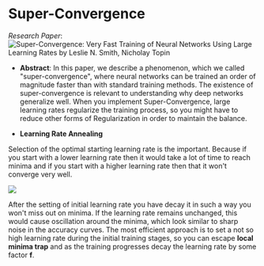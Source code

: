 # Super-Convergence

*Research Paper*: ![Super-Convergence: Very Fast Training of Neural Networks Using Large Learning Rates by
Leslie N. Smith, Nicholay Topin](https://arxiv.org/abs/1708.07120)

* **Abstract**: In this paper, we describe a phenomenon, which we called "super-convergence", where neural networks can be trained an order of magnitude faster than with standard training methods. The existence of super-convergence is relevant to understanding why deep networks generalize well.
When you implement Super-Convergence, large learning rates regularize the training process, so you might have to reduce other forms of Regularization in order to maintain the balance. 

* **Learning Rate Annealing**

Selection of the optimal starting learning rate is the important. Because if you start with a lower learning rate then it would take a lot of time to reach minima and if you start with a higher learning rate then that it won't converge very well. 


![](https://www.bdhammel.com/assets/learning-rate/lr-types.png)


After the setting of initial learning rate you have decay it in such a way you won't miss out on minima. If the learning rate remains unchanged, this would cause oscillation around the minima, which look similar to sharp noise in the accuracy curves. 
The most efficient approach is to set a not so high learning rate during the initial training stages, so you can escape **local minima trap** and as the training progresses decay the learning rate by some factor **f**.

